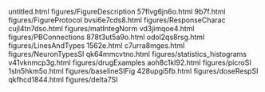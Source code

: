 untitled.html
figures/FigureDescription
57flvg6jn6o.html
9b7f.html
figures/FigureProtocol
bvsi6e7cds8.html
figures/ResponseCharac
cujl4tn7dso.html
figures/matIntegNorm
vd3jimqoe4.html
figures/PBConnections
878t3ut5a9o.html
odol2qs8rsg.html
figures/LinesAndTypes
1562e.html
c7urra8mges.html
figures/NeuronTypesSI
qk64mmcvtno.html
figures/statistics_histograms
v41vknmcp3g.html
figures/drugExamples
aoh8c1kl92.html
figures/picroSI
1sln5hkm5o.html
figures/baselineSIFig
428upgi5fb.html
figures/doseRespSI
qkfhcd1844.html
figures/delta7SI